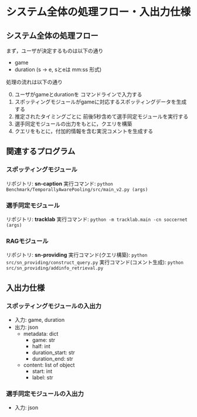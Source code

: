 # システム全体の処理フロー・入出力仕様

## システム全体の処理フロー

まず，ユーザが決定するものは以下の通り

- game
- duration (s -> e, sとeは mm:ss 形式)

処理の流れは以下の通り

0. ユーザがgameとdurationを コマンドラインで入力する
1. スポッティングモジュールがgameに対応するスポッティングデータを生成する
2. 推定されたタイミングごとに 前後5秒含めて選手同定モジュールを実行する
3. 選手同定モジュールの出力をもとに，クエリを構築
4. クエリをもとに，付加的情報を含む実況コメントを生成する

## 関連するプログラム

### スポッティングモジュール

リポジトリ: **sn-caption**
実行コマンド: `python Benchmark/TemporallyAwarePooling/src/main_v2.py (args)`

### 選手同定モジュール

リポジトリ: **tracklab**
実行コマンド: `python -m tracklab.main -cn soccernet (args)`

### RAGモジュール

リポジトリ: **sn-providing**
実行コマンド(クエリ構築): `python src/sn_providing/construct_query.py`
実行コマンド(コメント生成): `python src/sn_providing/addinfo_retrieval.py`

## 入出力仕様

### スポッティングモジュールの入出力

- 入力: game, duration
- 出力: json
  - metadata: dict
    - game: str
    - half: int
    - duration_start: str
    - duration_end: str
  - content: list of object
    - start: int
    - label: str

### 選手同定モジュールの入出力

- 入力: json
